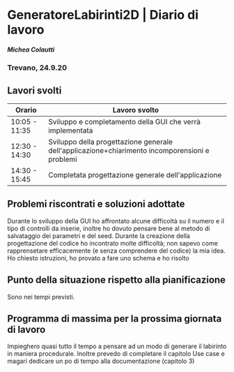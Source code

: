 # GeneratoreLabirinti2D | Diario di lavoro
##### Michea Colautti
### Trevano, 24.9.20
## Lavori svolti


|Orario        |Lavoro svolto                                                  |
|--------------|---------------------------------------------------------------|
|10:05 - 11:35 |Sviluppo e completamento della GUI che verrà implementata      | 
|12:30 - 14:30 |Sviluppo della progettazione generale dell'applicazione+chiarimento incomporensioni e problemi        |
|14:30 - 15:45 |Completata progettazione generale dell'applicazione|



##  Problemi riscontrati e soluzioni adottate
Durante lo sviluppo della GUI ho affrontato alcune difficoltà su il numero e il tipo di controlli da inserie, inoltre ho dovuto pensare bene al metodo di salvataggio dei parametri e del seed.
Durante la creazione della progettazione del codice ho incontrato molte difficoltà; non sapevo come rapprensetare efficacemente (e senza comprendere del codice) la mia idea. Ho chiesto istruzioni, ho provato a fare uno schema e ho risolto

##  Punto della situazione rispetto alla pianificazione
Sono nei tempi previsti.

## Programma di massima per la prossima giornata di lavoro

Impieghero quasi tutto il tempo a pensare ad un modo di generare il labirinto in maniera procedurale.
Inoltre prevedo di completare il capitolo Use case e magari dedicare un po di tempo alla documentazione (capitolo 3)
